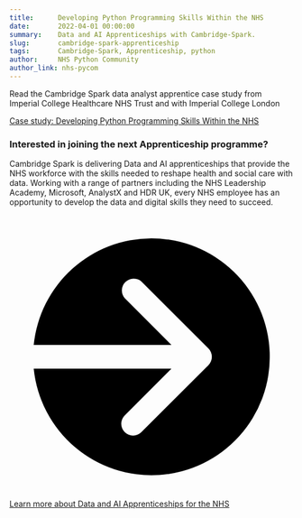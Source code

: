 ```yaml
---
title:      Developing Python Programming Skills Within the NHS
date:       2022-04-01 00:00:00
summary:    Data and AI Apprenticeships with Cambridge-Spark.
slug:       cambridge-spark-apprenticeship
tags:       Cambridge-Spark, Apprenticeship, python
author:     NHS Python Community
author_link: nhs-pycom
---
```


Read the Cambridge Spark data analyst apprentice case study from Imperial College Healthcare NHS Trust and with Imperial College London

[Case study: Developing Python Programming Skills Within the NHS](https://www.cambridgespark.com/case-studies/developing-python-programming-skills-within-the-nhs)

### Interested in joining the next Apprenticeship programme?

Cambridge Spark is delivering Data and AI apprenticeships that provide the NHS workforce with the skills needed to reshape health and social care with data. Working with a range of partners including the NHS Leadership Academy, Microsoft, AnalystX and HDR UK, every NHS employee has an opportunity to develop the data and digital skills they need to succeed. 

<div class="nhsuk-action-link">
  <a class="nhsuk-action-link__link" href="https://bit.ly/3tYRkyJ">
    <svg class="nhsuk-icon nhsuk-icon__arrow-right-circle" xmlns="http://www.w3.org/2000/svg" viewBox="0 0 24 24" aria-hidden="true">
      <path d="M0 0h24v24H0z" fill="none"></path>
      <path d="M12 2a10 10 0 0 0-9.95 9h11.64L9.74 7.05a1 1 0 0 1 1.41-1.41l5.66 5.65a1 1 0 0 1 0 1.42l-5.66 5.65a1 1 0 0 1-1.41 0 1 1 0 0 1 0-1.41L13.69 13H2.05A10 10 0 1 0 12 2z"></path>
    </svg>
    <span class="nhsuk-action-link__text">Learn more about Data and AI Apprenticeships for the NHS</span>
  </a>
</div>